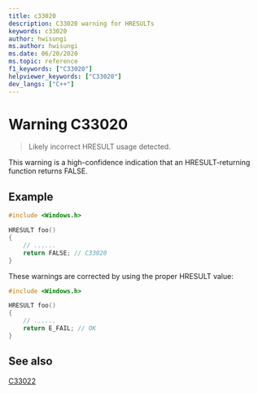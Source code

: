 ```yaml
---
title: c33020
description: C33020 warning for HRESULTs
keywords: c33020
author: hwisungi
ms.author: hwisungi
ms.date: 06/20/2020
ms.topic: reference
f1_keywords: ["C33020"]
helpviewer_keywords: ["C33020"]
dev_langs: ["C++"]
---
```

# Warning C33020

> Likely incorrect HRESULT usage detected.

This warning is a high-confidence indication that an HRESULT-returning function returns FALSE.

## Example

```cpp
#include <Windows.h>

HRESULT foo()
{
    // ......
    return FALSE; // C33020
}
```

These warnings are corrected by using the proper HRESULT value:

```cpp
#include <Windows.h>

HRESULT foo()
{
    // ......
    return E_FAIL; // OK
}
```

## See also

[C33022](./c33022.md)
